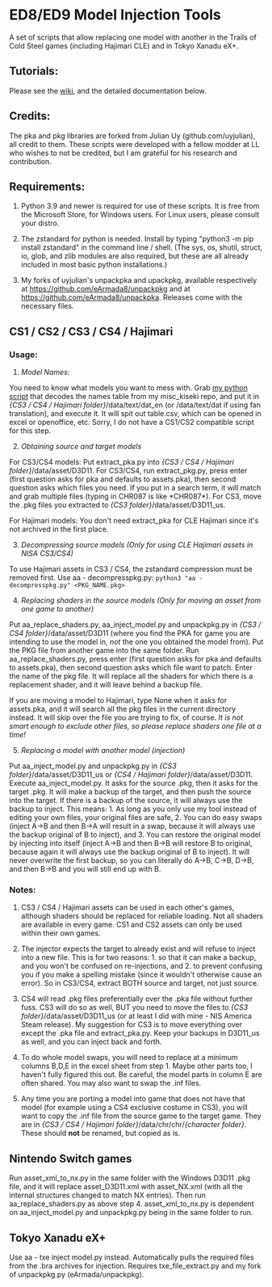 # ED8/ED9 Model Injection Tools
A set of scripts that allow replacing one model with another in the Trails of Cold Steel games (including Hajimari CLE) and in Tokyo Xanadu eX+.

## Tutorials:

Please see the [wiki](https://github.com/eArmada8/ed8_inject/wiki), and the detailed documentation below.

## Credits:
The pka and pkg libraries are forked from Julian Uy (github.com/uyjulian), all credit to them.  These scripts were developed with a fellow modder at LL who wishes to not be credited, but I am grateful for his research and contribution.

## Requirements:
1. Python 3.9 and newer is required for use of these scripts.  It is free from the Microsoft Store, for Windows users.  For Linux users, please consult your distro.

2. The zstandard for python is needed.  Install by typing "python3 -m pip install zstandard" in the command line / shell.  (The sys, os, shutil, struct, io, glob, and zlib modules are also required, but these are all already included in most basic python installations.)

3. My forks of uyjulian's unpackpka and upackpkg, available respectively at https://github.com/eArmada8/unpackpkg and at https://github.com/eArmada8/unpackpka.  Releases come with the necessary files.

## CS1 / CS2 / CS3 / CS4 / Hajimari
### Usage:
1. *Model Names:*

You need to know what models you want to mess with.  Grab [my python script](https://github.com/eArmada8/misc_kiseki/blob/main/name_table_decode.py) that decodes the names table from my misc_kiseki repo, and put it in *{CS3 / CS4 / Hajimari folder}*/data/text/dat_en (or /data/text/dat if using fan translation), and execute it.  It will spit out table.csv, which can be opened in excel or openoffice, etc.  Sorry, I do not have a CS1/CS2 compatible script for this step.

2. *Obtaining source and target models*

For CS3/CS4 models: Put extract_pka.py into *{CS3 / CS4 / Hajimari folder}*/data/asset/D3D11.  For CS3/CS4, run extract_pkg.py, press enter (first question asks for pka and defaults to assets.pka), then second question asks which files you need.  If you put in a search term, it will match and grab multiple files (typing in CHR087 is like \*CHR087\*).  For CS3, move the .pkg files you extracted to *{CS3 folder}*/data/asset/D3D11_us.

For Hajimari models: You don't need extract_pka for CLE Hajimari since it's not archived in the first place.

3. *Decompressing source models (Only for using CLE Hajimari assets in NISA CS3/CS4)*

To use Hajimari assets in CS3 / CS4, the zstandard compression must be removed first.  Use aa - decompresspkg.py:
`python3 "aa - decompresspkg.py" <PKG_NAME.pkg>`

4. *Replacing shaders in the source models (Only for moving an asset from one game to another)*

Put aa_replace_shaders.py, aa_inject_model.py and unpackpkg.py in *{CS3 / CS4 folder}*/data/asset/D3D11 (where you find the PKA for game you are intending to use the model in, *not* the one you obtained the model from).  Put the PKG file from another game into the same folder.  Run aa_replace_shaders.py, press enter (first question asks for pka and defaults to assets.pka), then second question asks which file want to patch.  Enter the name of the pkg file.  It will replace all the shaders for which there is a replacement shader, and it will leave behind a backup file.

If you are moving a model to Hajimari, type None when it asks for assets.pka, and it will search all the pkg files in the current directory instead.  It will skip over the file you are trying to fix, of course.  *It is not smart enough to exclude other files, so please replace shaders one file at a time!*

5. *Replacing a model with another model (injection)*

Put aa_inject_model.py and unpackpkg.py in *{CS3 folder}*/data/asset/D3D11_us or *{CS4 / Hajimari folder}*/data/asset/D3D11. Execute aa_inject_model.py.  It asks for the source .pkg, then it asks for the target .pkg.  It will make a backup of the target, and then push the source into the target.  If there is a backup of the source, it will always use the backup to inject.  This means: 1. As long as you only use my tool instead of editing your own files, your original files are safe, 2. You can do easy swaps (inject A->B and then B->A will result in a swap, because it will always use the backup original of B to inject), and 3. You can restore the original model by injecting into itself (inject A->B and then B->B will restore B to original, because again it will always use the backup original of B to inject).  It will never overwrite the first backup, so you can literally do A->B, C->B, D->B, and then B->B and you will still end up with B.

### Notes:
1. CS3 / CS4 / Hajimari assets can be used in each other's games, although shaders should be replaced for reliable loading.  Not all shaders are available in every game.  CS1 and CS2 assets can only be used within their own games.

2. The injector expects the target to already exist and will refuse to inject into a new file.  This is for two reasons: 1. so that it can make a backup, and you won't be confused on re-injections, and 2. to prevent confusing you if you make a spelling mistake (since it wouldn't otherwise cause an error).  So in CS3/CS4, extract BOTH source and target, not just source.

3. CS4 will read .pkg files preferentially over the .pka file without further fuss.  CS3 will do so as well, BUT you need to move the files to *{CS3 folder}*/data/asset/D3D11_us (or at least I did with mine - NIS America Steam release).  My suggestion for CS3 is to move everything over except the .pka file and extract_pka.py.  Keep your backups in D3D11_us as well, and you can inject back and forth.

4. To do whole model swaps, you will need to replace at a minimum columns B,D,E in the excel sheet from step 1.  Maybe other parts too, I haven't fully figured this out.  Be careful, the model parts in column E are often shared.  You may also want to swap the .inf files.

5. Any time you are porting a model into game that does not have that model (for example using a CS4 exclusive costume in CS3), you will want to copy the .inf file from the source game to the target game.  They are in *{CS3 / CS4 / Hajimari folder}*/data/chr/chr/*{character folder}*.  These should **not** be renamed, but copied as is.

## Nintendo Switch games

Run asset_xml_to_nx.py in the same folder with the Windows D3D11 .pkg file, and it will replace asset_D3D11.xml with asset_NX.xml (with all the internal structures changed to match NX entries).  Then run aa_replace_shaders.py as above step 4.  asset_xml_to_nx.py is dependent on aa_inject_model.py and unpackpkg.py being in the same folder to run.

## Tokyo Xanadu eX+
Use aa - txe inject model.py instead.  Automatically pulls the required files from the .bra archives for injection.  Requires txe_file_extract.py and my fork of unpackpkg.py (eArmada/unpackpkg).
